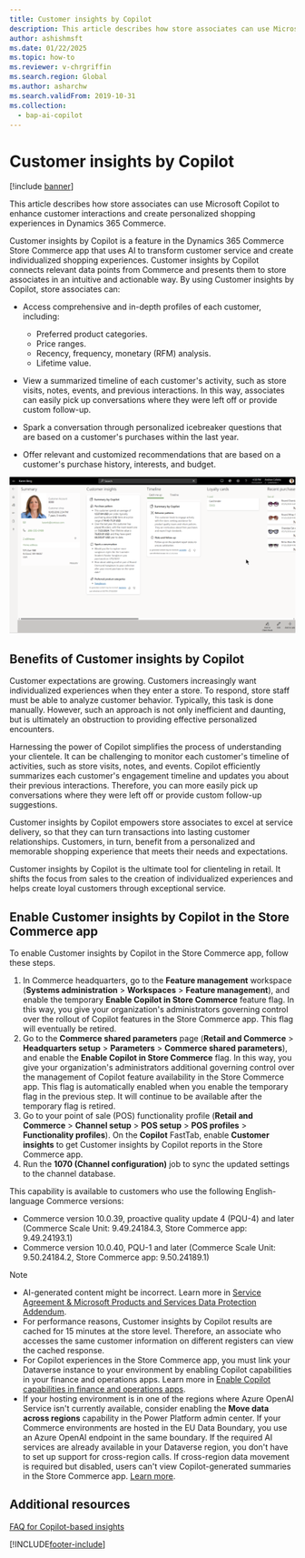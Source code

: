 ```yaml
---
title: Customer insights by Copilot
description: This article describes how store associates can use Microsoft Copilot to enhance customer interactions and create personalized shopping experiences in Dynamics 365 Commerce.
author: ashishmsft
ms.date: 01/22/2025
ms.topic: how-to
ms.reviewer: v-chrgriffin
ms.search.region: Global
ms.author: asharchw
ms.search.validFrom: 2019-10-31
ms.collection:
  - bap-ai-copilot
---
```


# Customer insights by Copilot

[!include [banner](includes/banner.md)]

This article describes how store associates can use Microsoft Copilot to enhance customer interactions and create personalized shopping experiences in Dynamics 365 Commerce.

Customer insights by Copilot is a feature in the Dynamics 365 Commerce Store Commerce app that uses AI to transform customer service and create individualized shopping experiences. Customer insights by Copilot connects relevant data points from Commerce and presents them to store associates in an intuitive and actionable way. By using Customer insights by Copilot, store associates can:

- Access comprehensive and in-depth profiles of each customer, including:

    - Preferred product categories.
    - Price ranges.
    - Recency, frequency, monetary (RFM) analysis.
    - Lifetime value.

- View a summarized timeline of each customer's activity, such as store visits, notes, events, and previous interactions. In this way, associates can easily pick up conversations where they were left off or provide custom follow-up.
- Spark a conversation through personalized icebreaker questions that are based on a customer's purchases within the last year.
- Offer relevant and customized recommendations that are based on a customer's purchase history, interests, and budget.

![Screenshot that shows Customer insights by Copilot features.](./media/CustomerInsightsUsingCopilot.png)

## Benefits of Customer insights by Copilot

Customer expectations are growing. Customers increasingly want individualized experiences when they enter a store. To respond, store staff must be able to analyze customer behavior. Typically, this task is done manually. However, such an approach is not only inefficient and daunting, but is ultimately an obstruction to providing effective personalized encounters.

Harnessing the power of Copilot simplifies the process of understanding your clientele. It can be challenging to monitor each customer's timeline of activities, such as store visits, notes, and events. Copilot efficiently summarizes each customer's engagement timeline and updates you about their previous interactions. Therefore, you can more easily pick up conversations where they were left off or provide custom follow-up suggestions.

Customer insights by Copilot empowers store associates to excel at service delivery, so that they can turn transactions into lasting customer relationships. Customers, in turn, benefit from a personalized and memorable shopping experience that meets their needs and expectations.

Customer insights by Copilot is the ultimate tool for clienteling in retail. It shifts the focus from sales to the creation of individualized experiences and helps create loyal customers through exceptional service.

## Enable Customer insights by Copilot in the Store Commerce app

To enable Customer insights by Copilot in the Store Commerce app, follow these steps.

1. In Commerce headquarters, go to the **Feature management** workspace (**Systems administration** \> **Workspaces** \> **Feature management**), and enable the temporary **Enable Copilot in Store Commerce** feature flag. In this way, you give your organization's administrators governing control over the rollout of Copilot features in the Store Commerce app. This flag will eventually be retired.
1. Go to the **Commerce shared parameters** page (**Retail and Commerce** \> **Headquarters setup** \> **Parameters** \> **Commerce shared parameters**), and enable the **Enable Copilot in Store Commerce** flag. In this way, you give your organization's administrators additional governing control over the management of Copilot feature availability in the Store Commerce app. This flag is automatically enabled when you enable the temporary flag in the previous step. It will continue to be available after the temporary flag is retired.
1. Go to your point of sale (POS) functionality profile (**Retail and Commerce** \> **Channel setup** \> **POS setup** \> **POS profiles** \> **Functionality profiles**). On the **Copilot** FastTab, enable **Customer insights** to get Customer insights by Copilot reports in the Store Commerce app.
1. Run the **1070 (Channel configuration)** job to sync the updated settings to the channel database.

This capability is available to customers who use the following English-language Commerce versions:

- Commerce version 10.0.39, proactive quality update 4 (PQU-4) and later (Commerce Scale Unit: 9.49.24184.3, Store Commerce app: 9.49.24193.1)
- Commerce version 10.0.40, PQU-1 and later (Commerce Scale Unit: 9.50.24184.2, Store Commerce app: 9.50.24189.1)

> [!NOTE]
> - AI-generated content might be incorrect. Learn more in [Service Agreement & Microsoft Products and Services Data Protection Addendum](https://aka.ms/BusinessApplicationLegal).
> - For performance reasons, Customer insights by Copilot results are cached for 15 minutes at the store level. Therefore, an associate who accesses the same customer information on different registers can view the cached response.
> - For Copilot experiences in the Store Commerce app, you must link your Dataverse instance to your environment by enabling Copilot capabilities in your finance and operations apps. Learn more in [Enable Copilot capabilities in finance and operations apps](/dynamics365/fin-ops-core/dev-itpro/copilot/enable-copilot).
> - If your hosting environment is in one of the regions where Azure OpenAI Service isn't currently available, consider enabling the **Move data across regions** capability in the Power Platform admin center. If your Commerce environments are hosted in the EU Data Boundary, you use an Azure OpenAI endpoint in the same boundary. If the required AI services are already available in your Dataverse region, you don't have to set up support for cross-region calls. If cross-region data movement is required but disabled, users can't view Copilot-generated summaries in the Store Commerce app. [Learn more](/power-platform/admin/geographical-availability-copilot).

## Additional resources

[FAQ for Copilot-based insights](responsible-ai/faqs-ai-copilot-store-comm-summaries.md)

[!INCLUDE[footer-include](../includes/footer-banner.md)]
